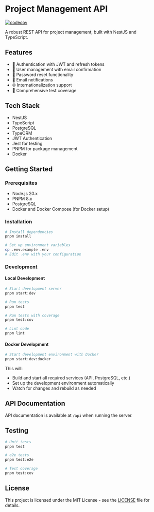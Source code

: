 # Project Management API

[![codecov](https://codecov.io/gh/PierreTsia/project-management-api/graph/badge.svg?token=jTkd57KjtY)](https://codecov.io/gh/PierreTsia/project-management-api)

A robust REST API for project management, built with NestJS and TypeScript.

## Features

- 🔐 Authentication with JWT and refresh tokens
- 👤 User management with email confirmation
- 🔄 Password reset functionality
- 📧 Email notifications
- 🌐 Internationalization support
- 🧪 Comprehensive test coverage

## Tech Stack

- NestJS
- TypeScript
- PostgreSQL
- TypeORM
- JWT Authentication
- Jest for testing
- PNPM for package management
- Docker

## Getting Started

### Prerequisites

- Node.js 20.x
- PNPM 8.x
- PostgreSQL
- Docker and Docker Compose (for Docker setup)

### Installation

```bash
# Install dependencies
pnpm install

# Set up environment variables
cp .env.example .env
# Edit .env with your configuration
```

### Development

#### Local Development

```bash
# Start development server
pnpm start:dev

# Run tests
pnpm test

# Run tests with coverage
pnpm test:cov

# Lint code
pnpm lint
```

#### Docker Development

```bash
# Start development environment with Docker
pnpm start:dev:docker
```

This will:
- Build and start all required services (API, PostgreSQL, etc.)
- Set up the development environment automatically
- Watch for changes and rebuild as needed

## API Documentation

API documentation is available at `/api` when running the server.

## Testing

```bash
# Unit tests
pnpm test

# e2e tests
pnpm test:e2e

# Test coverage
pnpm test:cov
```

## License

This project is licensed under the MIT License - see the [LICENSE](LICENSE) file for details.
